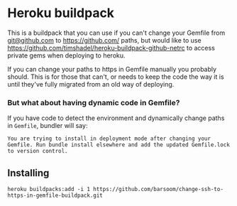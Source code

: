 # Heroku buildpack

This is a buildpack that you can use if you can't change your Gemfile from git@github.com to https://github.com/ paths, but would like to use <https://github.com/timshadel/heroku-buildpack-github-netrc> to access private gems when deploying to heroku.

If you can change your paths to https in Gemfile manually you probably should. This is for those that can't, or needs to keep the code the way it is until they've fully migrated from an old way of deploying.

### But what about having dynamic code in Gemfile?

If you have code to detect the environment and dynamically change paths in `Gemfile`, bundler will say:

`You are trying to install in deployment mode after changing your Gemfile. Run bundle install elsewhere and add the updated Gemfile.lock to version control.`

## Installing

    heroku buildpacks:add -i 1 https://github.com/barsoom/change-ssh-to-https-in-gemfile-buildpack.git
